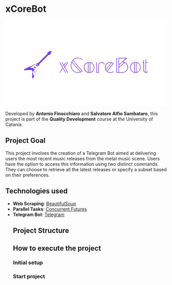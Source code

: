 # xCoreBot

<img src="./img/xcorebot_logo.png">

Developed by **Antonio Finocchiaro** and **Salvatore Alfio Sambataro**, this project is part of the **Quality Development** course at the University of Catania.

## Project Goal
This project involves the creation of a Telegram Bot aimed at delivering users the most recent music releases from the metal music scene.
Users have the option to access this information using two distinct commands.
They can choose to retrieve all the latest releases or specify a subset based on their preferences.

## Technologies used
<ul>
<li> <strong>Web Scraping</strong>: <a href="https://www.crummy.com/software/BeautifulSoup/bs4/doc/">BeautifulSoup</a>
<li> <strong>Parallel Tasks</strong>: <a href="https://docs.python.org/3/library/concurrent.futures.html">Concurrent Futures</a></li>
<li> <strong>Telegram Bot</strong>: <a href="https://www.elastic.co/logstash/](https://core.telegram.org/bots/api">Telegram</a></li>

## Project Structure

## How to execute the project

### Initial setup


### Start project

